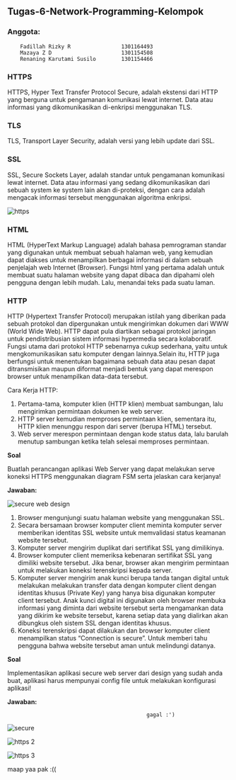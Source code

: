 ## **Tugas-6-Network-Programming-Kelompok**

### **Anggota:**
        
        Fadillah Rizky R                1301164493
        Mazaya Z D                      1301154508
        Renaning Karutami Susilo        1301154466
        
### **HTTPS**

HTTPS, Hyper Text Transfer Protocol Secure, adalah ekstensi dari HTTP yang berguna untuk pengamanan komunikasi lewat internet. Data atau informasi yang dikomunikasikan di-enkripsi menggunakan TLS.

### **TLS**

TLS, Transport Layer Security, adalah versi yang lebih update dari SSL.

### **SSL**

SSL, Secure Sockets Layer, adalah standar untuk pengamanan komunikasi lewat internet. Data atau informasi yang sedang dikomunikasikan dari sebuah system ke system lain akan di-proteksi, dengan cara adalah mengacak informasi tersebut menggunakan algoritma enkripsi.

![https](https://user-images.githubusercontent.com/33456025/56866882-e83b6500-6a08-11e9-8546-29201a229589.PNG)
        
### **HTML**

HTML (HyperText Markup Language) adalah bahasa pemrograman standar yang digunakan untuk membuat sebuah halaman web, yang kemudian dapat diakses untuk menampilkan berbagai informasi di dalam sebuah penjelajah web Internet (Browser).
Fungsi html yang pertama adalah untuk membuat suatu halaman website yang dapat dibaca dan dipahami oleh pengguna dengan lebih mudah. Lalu, menandai teks pada suatu laman.

### **HTTP**

HTTP (Hypertext Transfer Protocol) merupakan istilah yang diberikan pada sebuah protokol dan dipergunakan untuk mengirimkan dokumen dari WWW (World Wide Web). HTTP dapat pula diartikan sebagai protokol jaringan untuk pendistribusian sistem informasi hypermedia secara kolaboratif. Fungsi utama dari protokol HTTP sebenarnya cukup sederhana, yaitu untuk mengkomunikasikan satu komputer dengan lainnya.Selain itu, HTTP juga berfungsi untuk menentukan bagaimana sebuah data atau pesan dapat ditransmisikan maupun diformat menjadi bentuk yang dapat merespon browser untuk menampilkan data-data tersebut.

Cara Kerja HTTP:
1. Pertama-tama, komputer klien (HTTP klien) membuat sambungan, lalu mengirimkan permintaan dokumen ke web server.
2. HTTP server kemudian memproses permintaan klien, sementara itu, HTTP klien menunggu respon dari server (berupa HTML) tersebut.
3. Web server merespon permintaan dengan kode status data, lalu barulah menutup sambungan ketika telah selesai memproses    permintaan. 

**Soal**

Buatlah perancangan aplikasi Web Server yang dapat melakukan serve koneksi HTTPS menggunakan diagram FSM serta jelaskan cara kerjanya!

**Jawaban:**

![secure web design](https://user-images.githubusercontent.com/33456025/56866888-f5f0ea80-6a08-11e9-83c3-29e9c25b2694.jpg)


1. Browser mengunjungi suatu halaman website yang menggunakan SSL.
2. Secara bersamaan browser komputer client meminta komputer server memberikan identitas SSL website untuk memvalidasi status keamanan website tersebut.
3. Komputer server mengirim duplikat dari sertifikat SSL yang dimilikinya.
4. Browser komputer client memeriksa kebenaran sertifikat SSL yang dimiliki website tersebut. Jika benar, browser akan mengirim permintaan untuk melakukan koneksi terenskripsi kepada server.
5. Komputer server mengirim anak kunci berupa tanda tangan digital untuk melakukan melakukan transfer data dengan komputer client dengan identitas khusus (Private Key) yang hanya bisa digunakan komputer client tersebut. Anak kunci digital ini digunakan oleh browser membuka informasi yang diminta dari website tersebut serta mengamankan data yang dikirim ke website tersebut, karena setiap data yang dialirkan akan dibungkus oleh sistem SSL dengan identitas khusus.
6. Koneksi terenskripsi dapat dilakukan dan browser komputer client menampilkan status “Connection is secure”. Untuk memberi tahu pengguna bahwa website tersebut aman untuk melindungi datanya.

**Soal**

Implementasikan aplikasi secure web server dari design yang sudah anda buat, aplikasi harus mempunyai config file untuk melakukan konfigurasi aplikasi!

**Jawaban:**

                                                gagal :')

![secure](https://user-images.githubusercontent.com/33456025/56866896-0e610500-6a09-11e9-8a0e-9fc0e8fc8c01.PNG)

![https 2](https://user-images.githubusercontent.com/33456025/56866911-29cc1000-6a09-11e9-8ef1-dbc3e50621d8.PNG)

![https 3](https://user-images.githubusercontent.com/33456025/56866900-1a4cc700-6a09-11e9-91c7-875d1f660834.PNG)

maap yaa pak :((




